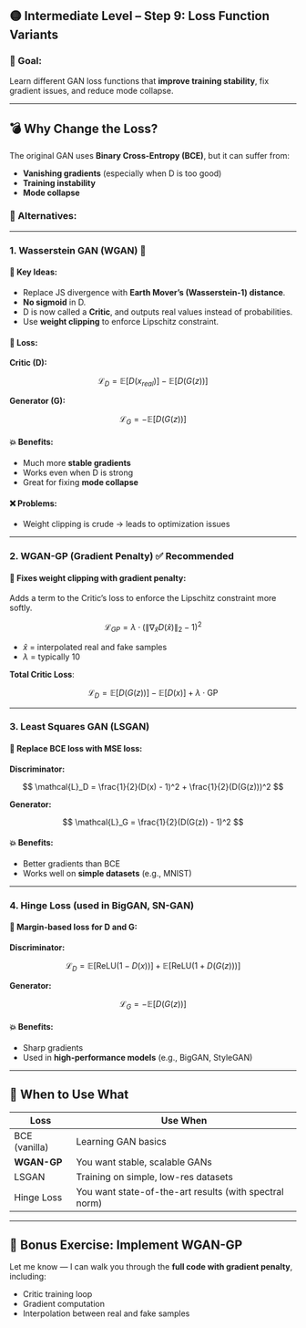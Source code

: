 ## 🟡 Intermediate Level – Step 9: **Loss Function Variants**

### 🎯 Goal:

Learn different GAN loss functions that **improve training stability**, fix gradient issues, and reduce mode collapse.

---

## 💣 Why Change the Loss?

The original GAN uses **Binary Cross-Entropy (BCE)**, but it can suffer from:

* **Vanishing gradients** (especially when D is too good)
* **Training instability**
* **Mode collapse**

### 🧪 Alternatives:

---

### 1. **Wasserstein GAN (WGAN)** 🚰

#### 📌 Key Ideas:

* Replace JS divergence with **Earth Mover’s (Wasserstein-1) distance**.
* **No sigmoid** in D.
* D is now called a **Critic**, and outputs real values instead of probabilities.
* Use **weight clipping** to enforce Lipschitz constraint.

#### 🧠 Loss:

**Critic (D):**

$$
\mathcal{L}_D = \mathbb{E}[D(x_{real})] - \mathbb{E}[D(G(z))]
$$

**Generator (G):**

$$
\mathcal{L}_G = -\mathbb{E}[D(G(z))]
$$

#### 💥 Benefits:

* Much more **stable gradients**
* Works even when D is strong
* Great for fixing **mode collapse**

#### ❌ Problems:

* Weight clipping is crude → leads to optimization issues

---

### 2. **WGAN-GP (Gradient Penalty)** ✅ **Recommended**

#### 📌 Fixes weight clipping with **gradient penalty**:

Adds a term to the Critic’s loss to enforce the Lipschitz constraint more softly.

$$
\mathcal{L}_{GP} = \lambda \cdot (\|\nabla_{\hat{x}} D(\hat{x})\|_2 - 1)^2
$$

* $\hat{x}$ = interpolated real and fake samples
* $\lambda$ = typically 10

**Total Critic Loss**:

$$
\mathcal{L}_D = \mathbb{E}[D(G(z))] - \mathbb{E}[D(x)] + \lambda \cdot \text{GP}
$$

---

### 3. **Least Squares GAN (LSGAN)**

#### 📌 Replace BCE loss with **MSE loss**:

**Discriminator:**

$$
\mathcal{L}_D = \frac{1}{2}(D(x) - 1)^2 + \frac{1}{2}(D(G(z)))^2
$$

**Generator:**

$$
\mathcal{L}_G = \frac{1}{2}(D(G(z)) - 1)^2
$$

#### 💥 Benefits:

* Better gradients than BCE
* Works well on **simple datasets** (e.g., MNIST)

---

### 4. **Hinge Loss (used in BigGAN, SN-GAN)**

#### 📌 Margin-based loss for D and G:

**Discriminator:**

$$
\mathcal{L}_D = \mathbb{E}[\text{ReLU}(1 - D(x))] + \mathbb{E}[\text{ReLU}(1 + D(G(z)))]
$$

**Generator:**

$$
\mathcal{L}_G = -\mathbb{E}[D(G(z))]
$$

#### 💥 Benefits:

* Sharp gradients
* Used in **high-performance models** (e.g., BigGAN, StyleGAN)

---

## 🔧 When to Use What

| Loss          | Use When                                               |
| ------------- | ------------------------------------------------------ |
| BCE (vanilla) | Learning GAN basics                                    |
| **WGAN-GP**   | You want stable, scalable GANs                         |
| LSGAN         | Training on simple, low-res datasets                   |
| Hinge Loss    | You want state-of-the-art results (with spectral norm) |

---

## 🧪 Bonus Exercise: Implement WGAN-GP

Let me know — I can walk you through the **full code with gradient penalty**, including:

* Critic training loop
* Gradient computation
* Interpolation between real and fake samples
